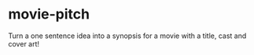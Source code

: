# movie-pitch
 Turn a one sentence idea into a synopsis for a movie with a title, cast and cover art!
